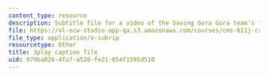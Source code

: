 ```yaml
---
content_type: resource
description: Subtitle file for a video of the Saving Gora Gora team's final presentation.
file: https://ol-ocw-studio-app-qa.s3.amazonaws.com/courses/cms-611j-creating-video-games-fall-2014/979ba0264fa7a520fe21654f1595d510_sKolTx6sxUo.srt
file_type: application/x-subrip
resourcetype: Other
title: 3play caption file
uid: 979ba026-4fa7-a520-fe21-654f1595d510
---
```

